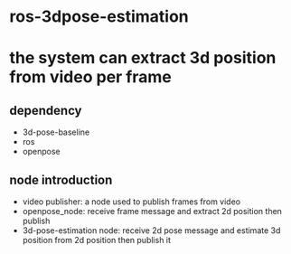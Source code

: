 # ros-3dpose-estimation
# the system can extract 3d position from video per frame
## dependency
* 3d-pose-baseline
* ros
* openpose
## node introduction
* video publisher: a node used to publish frames from video
* openpose_node: receive frame message and extract 2d position then publish
* 3d-pose-estimation node: receive 2d pose message and estimate 3d position from 2d position then publish it 
